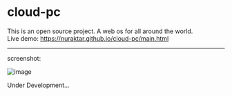 # cloud-pc
This is an open source project.
A web os for all around the world.<br>
Live demo: <a href="https://nuraktar.github.io/cloud-pc/main.html">https://nuraktar.github.io/cloud-pc/main.html<a/>
<hr/>
screenshot:

![image](https://user-images.githubusercontent.com/84139612/221352151-c88181e0-16b4-4d2b-ab66-294f763bf0c1.png)

Under Development...
